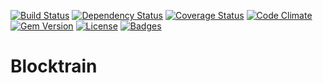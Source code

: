 [![Build Status](http://img.shields.io/travis/theodi/blocktrain.svg?style=flat-square)](https://travis-ci.org/theodi/blocktrain)
[![Dependency Status](http://img.shields.io/gemnasium/theodi/blocktrain.svg?style=flat-square)](https://gemnasium.com/theodi/blocktrain)
[![Coverage Status](http://img.shields.io/coveralls/theodi/blocktrain.svg?style=flat-square)](https://coveralls.io/r/theodi/blocktrain)
[![Code Climate](http://img.shields.io/codeclimate/github/theodi/blocktrain.svg?style=flat-square)](https://codeclimate.com/github/theodi/blocktrain)
[![Gem Version](http://img.shields.io/gem/v/blocktrain.svg?style=flat-square)](https://rubygems.org/gems/blocktrain)
[![License](http://img.shields.io/:license-mit-blue.svg?style=flat-square)](http://theodi.mit-license.org)
[![Badges](http://img.shields.io/:badges-7/7-ff6799.svg?style=flat-square)](https://github.com/badges/badgerbadgerbadger)

# Blocktrain
